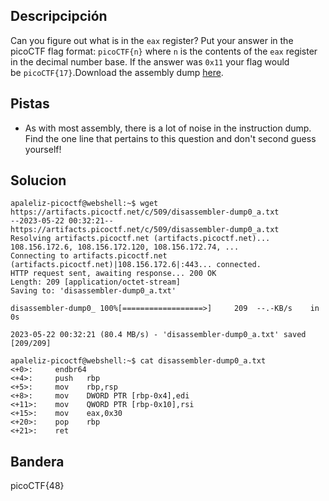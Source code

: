 ## Descripcipción

Can you figure out what is in the `eax` register? Put your answer in the picoCTF flag format: `picoCTF{n}` where `n` is the contents of the `eax` register in the decimal number base. If the answer was `0x11` your flag would be `picoCTF{17}`.Download the assembly dump [here](https://artifacts.picoctf.net/c/509/disassembler-dump0_a.txt).

## Pistas

-   As with most assembly, there is a lot of noise in the instruction dump. Find the one line that pertains to this question and don't second guess yourself!

## Solucion

```
apaleliz-picoctf@webshell:~$ wget https://artifacts.picoctf.net/c/509/disassembler-dump0_a.txt
--2023-05-22 00:32:21--  https://artifacts.picoctf.net/c/509/disassembler-dump0_a.txt
Resolving artifacts.picoctf.net (artifacts.picoctf.net)... 108.156.172.6, 108.156.172.120, 108.156.172.74, ...
Connecting to artifacts.picoctf.net (artifacts.picoctf.net)|108.156.172.6|:443... connected.
HTTP request sent, awaiting response... 200 OK
Length: 209 [application/octet-stream]
Saving to: 'disassembler-dump0_a.txt'

disassembler-dump0_ 100%[==================>]     209  --.-KB/s    in 0s      

2023-05-22 00:32:21 (80.4 MB/s) - 'disassembler-dump0_a.txt' saved [209/209]

apaleliz-picoctf@webshell:~$ cat disassembler-dump0_a.txt
<+0>:     endbr64 
<+4>:     push   rbp
<+5>:     mov    rbp,rsp
<+8>:     mov    DWORD PTR [rbp-0x4],edi
<+11>:    mov    QWORD PTR [rbp-0x10],rsi
<+15>:    mov    eax,0x30
<+20>:    pop    rbp
<+21>:    ret
```

## Bandera
picoCTF{48}